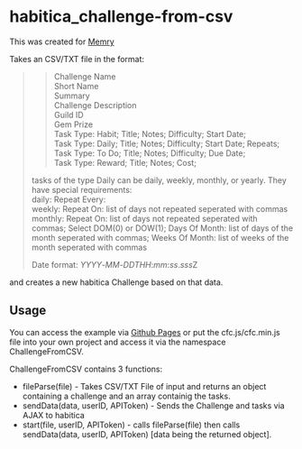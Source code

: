 # habitica_challenge-from-csv

This was created for [Memry](https://github.com/Memry)

Takes an CSV/TXT file in the format:

> > Challenge Name  
> > Short Name  
> > Summary  
> > Challenge Description  
> > Guild ID  
> > Gem Prize  
> > Task Type: Habit; Title; Notes; Difficulty; Start Date;  
> > Task Type: Daily; Title; Notes; Difficulty; Start Date; Repeats;  
> > Task Type: To Do; Title; Notes; Difficulty; Due Date;  
> > Task Type: Reward; Title; Notes; Cost;  
>
> tasks of the type Daily can be daily, weekly, monthly, or yearly. They have special requirements:  
> daily: Repeat Every:  
> weekly: Repeat On: list of days not repeated seperated with commas  
> monthly: Repeat On: list of days not repeated seperated with commas; Select DOM(0) or DOW(1); Days Of Month: list of days of the month seperated with commas; Weeks Of Month: list of weeks of the month seperated with commas  
>
> Date format: _YYYY_-_MM_-_DDTHH_:_mm_:_ss_.*sss*Z

and creates a new habitica Challenge based on that data.

## Usage

You can access the example via [Github Pages](https://aras14hd.github.io/habitica_challenge-from-csv/) or put the cfc.js/cfc.min.js file into your own project and access it via the namespace ChallengeFromCSV.

ChallengeFromCSV contains 3 functions:

- fileParse(file) - Takes CSV/TXT File of input and returns an object containing a challenge and an array containig the tasks.
- sendData(data, userID, APIToken) - Sends the Challenge and tasks via AJAX to habitica
- start(file, userID, APIToken) - calls fileParse(file) then calls sendData(data, userID, APIToken) [data being the returned object].

